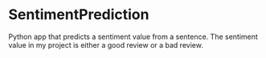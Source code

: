# SentimentPrediction
Python app that predicts a sentiment value from a sentence. The sentiment value in my project is either a good review or a bad review.
